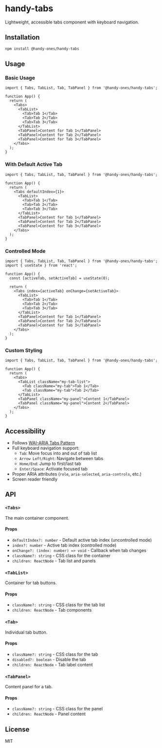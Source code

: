 # handy-tabs

Lightweight, accessible tabs component with keyboard navigation.

## Installation

```bash
npm install @handy-ones/handy-tabs
```

## Usage

### Basic Usage

```tsx
import { Tabs, TabList, Tab, TabPanel } from '@handy-ones/handy-tabs';

function App() {
  return (
    <Tabs>
      <TabList>
        <Tab>Tab 1</Tab>
        <Tab>Tab 2</Tab>
        <Tab>Tab 3</Tab>
      </TabList>
      <TabPanel>Content for Tab 1</TabPanel>
      <TabPanel>Content for Tab 2</TabPanel>
      <TabPanel>Content for Tab 3</TabPanel>
    </Tabs>
  );
}
```

### With Default Active Tab

```tsx
import { Tabs, TabList, Tab, TabPanel } from '@handy-ones/handy-tabs';

function App() {
  return (
    <Tabs defaultIndex={1}>
      <TabList>
        <Tab>Tab 1</Tab>
        <Tab>Tab 2</Tab>
        <Tab>Tab 3</Tab>
      </TabList>
      <TabPanel>Content for Tab 1</TabPanel>
      <TabPanel>Content for Tab 2</TabPanel>
      <TabPanel>Content for Tab 3</TabPanel>
    </Tabs>
  );
}
```

### Controlled Mode

```tsx
import { Tabs, TabList, Tab, TabPanel } from '@handy-ones/handy-tabs';
import { useState } from 'react';

function App() {
  const [activeTab, setActiveTab] = useState(0);

  return (
    <Tabs index={activeTab} onChange={setActiveTab}>
      <TabList>
        <Tab>Tab 1</Tab>
        <Tab>Tab 2</Tab>
        <Tab>Tab 3</Tab>
      </TabList>
      <TabPanel>Content for Tab 1</TabPanel>
      <TabPanel>Content for Tab 2</TabPanel>
      <TabPanel>Content for Tab 3</TabPanel>
    </Tabs>
  );
}
```

### Custom Styling

```tsx
import { Tabs, TabList, Tab, TabPanel } from '@handy-ones/handy-tabs';

function App() {
  return (
    <Tabs>
      <TabList className="my-tab-list">
        <Tab className="my-tab">Tab 1</Tab>
        <Tab className="my-tab">Tab 2</Tab>
      </TabList>
      <TabPanel className="my-panel">Content 1</TabPanel>
      <TabPanel className="my-panel">Content 2</TabPanel>
    </Tabs>
  );
}
```

## Accessibility

- Follows [WAI-ARIA Tabs Pattern](https://www.w3.org/WAI/ARIA/apg/patterns/tabs/)
- Full keyboard navigation support:
  - `Tab`: Move focus into and out of tab list
  - `Arrow Left/Right`: Navigate between tabs
  - `Home/End`: Jump to first/last tab
  - `Enter/Space`: Activate focused tab
- Proper ARIA attributes (`role`, `aria-selected`, `aria-controls`, etc.)
- Screen reader friendly

## API

### `<Tabs>`

The main container component.

#### Props

- `defaultIndex?: number` - Default active tab index (uncontrolled mode)
- `index?: number` - Active tab index (controlled mode)
- `onChange?: (index: number) => void` - Callback when tab changes
- `className?: string` - CSS class for the container
- `children: ReactNode` - Tab list and panels

### `<TabList>`

Container for tab buttons.

#### Props

- `className?: string` - CSS class for the tab list
- `children: ReactNode` - Tab components

### `<Tab>`

Individual tab button.

#### Props

- `className?: string` - CSS class for the tab
- `disabled?: boolean` - Disable the tab
- `children: ReactNode` - Tab label content

### `<TabPanel>`

Content panel for a tab.

#### Props

- `className?: string` - CSS class for the panel
- `children: ReactNode` - Panel content

## License

MIT
